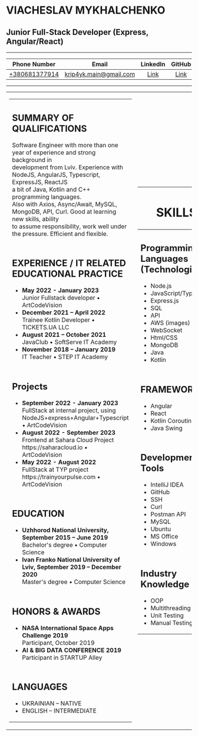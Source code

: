 # VIACHESLAV MYKHALCHENKO
## Junior Full-Stack Developer (Express, Angular/React)

_______________________________

|Phone Number|Email|LinkedIn|GitHub|
|:---:|:---:|:---:|:---:|
|[+380681377914](tel:+380681377914)|[krip4yk.main@gmail.com](mailto:krip4yk.main@gmail.com)|[Link](https://www.linkedin.com/in/viacheslav-mykhalchenko-752042171/)|[Link](https://github.com/Krip4yk-main)|

_______________________________

<table>
<tbody>
<tr>
<td>
  <table>
  <tbody>
  <tr>
    <td><h2>SUMMARY OF QUALIFICATIONS</h2><p>Software Engineer with more than one year of experience and strong background in 
                                         <br>development from Lviv. Experience with NodeJS, AngularJS, Typescript, ExpressJS, ReactJS
                                         <br>a bit of Java, Kotlin and C++ programming languages.
                                         <br>Also with Axios, Async/Await, MySQL, MongoDB, API, Curl. Good at learning new skills, ability 
                                         <br>to assume responsibility, work well under the pressure. Efficient and flexible.</p></td>
  </tr>
  <tr>
    <td><h2>EXPERIENCE / IT RELATED EDUCATIONAL PRACTICE</h2>
      <ul>
        <li><b>May 2022 - January 2023</b><br>Junior Fullstack developer • ArtCodeVision</li>
        <li><b>December 2021 – April 2022</b><br>Trainee Kotlin Developer • TICKETS.UA LLC</li>
        <li><b>August 2021 – October 2021</b><br>JavaClub • SoftServe IT Academy</li>
        <li><b>November 2018 – January 2019</b><br>IT Teacher • STEP IT Academy</li>
      </ul></td>
  </tr>
  <tr>
    <td><h2>Projects</h2>
      <ul>
        <li><b>September 2022 - January 2023</b><br>FullStack at internal project, using NodeJS+express+Angular+Typescript • ArtCodeVision</li>
        <li><b>August 2022 - September 2023</b><br>Frontend at Sahara Cloud Project https://saharacloud.io • ArtCodeVision</li>
        <li><b>May 2022 - August 2022</b><br>FullStack at  TYP project https://trainyourpulse.com • ArtCodeVision</li>
      </ul></td>
  </tr>
  <tr>
    <td><h2>EDUCATION</h2>
      <ul>
        <li><b>Uzhhorod National University, September 2015 – June 2019</b><br>Bachelor's degree • Computer Science</li>
        <li><b>Ivan Franko National University of Lviv, September 2019 – December 2020</b><br>Master's degree • Computer Science</li>
      </ul></td>
  </tr>
  <tr>
    <td><h2>HONORS & AWARDS</h2>
      <ul>
        <li><b>NASA International Space Apps Challenge 2019</b><br>Participant, October 2019</li>
        <li><b>AI & BIG DATA CONFERENCE 2019</b><br>Participant in STARTUP Alley</li>
      </ul></td>
  </tr>
  <tr>
    <td><h2>LANGUAGES</h2>
      <ul>
        <li>UKRAINIAN – NATIVE</li>
        <li>ENGLISH – INTERMEDIATE</li>
      </ul></td>
  </tr>
  </tbody>
  </table>
</td>
<td>
  <table>
  <thead>
  <tr>
    <th><h1>SKILLS</h1></th>
  </tr>
  </thead>
  <tbody>
  <tr>
    <td><h2>Programming Languages<br>(Technologies)</h2>
      <ul>
        <li>Node.js</li>
        <li>JavaScript/TypeScript</li>
        <li>Express.js</li>
        <li>SQL</li>
        <li>API</li>
        <li>AWS (images)</li>
        <li>WebSocket</li>
        <li>Html/CSS</li>
        <li>MongoDB</li>
        <li>Java</li>
        <li>Kotlin</li>
      </ul>
  </td>
  </tr>
  <tr>
    <td><h2>FRAMEWORKS</h2>
      <ul>
        <li>Angular</li>
        <li>React</li>
        <li>Kotlin Coroutines</li>
        <li>Java Swing</li>
      </ul>
  </td>
  </tr>
  <tr>
    <td><h2>Development Tools</h2>
      <ul>
        <li>IntelliJ IDEA</li>
        <li>GitHub</li>
        <li>SSH</li>
        <li>Curl</li>
        <li>Postman API</li>
        <li>MySQL</li>
        <li>Ubuntu</li>
        <li>MS Office</li>
        <li>Windows</li>
      </ul>
  </td>
  </tr>
  <tr>
    <td><h2>Industry Knowledge</h2>
      <ul>
        <li>OOP</li>
        <li>Multithreading</li>
        <li>Unit Testing</li>
        <li>Manual Testing</li>
      </ul>
  </td>
  </tr>
  </tbody>
  </table>
</td>
</tr>
</tbody>
</table>
